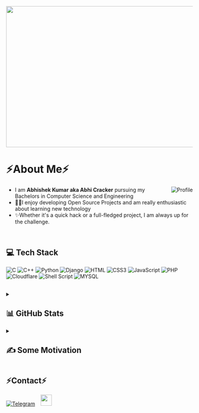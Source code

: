 <div align="center">
  <img src="https://i.imgur.com/R0ae7rE.gif?maxwidth=760&fidelity=grand" width="1842.1" height="380">
</div>

# ⚡About Me⚡
<a href="https://AbhiCracker.com" target="_blank"><img ALIGN="RIGHT" src="https://images.weserv.nl/?url=avatars.githubusercontent.com/u/98258595?v=4&h=200&w=200&fit=cover&mask=circle&maxage=7d" alt="Profile" />
</a>
  
- I am **Abhishek Kumar aka Abhi Cracker** pursuing my Bachelors in Computer Science and Engineering
- 👨‍💻I enjoy developing Open Source Projects and am really enthusiastic about learning new technology
- ✨Whether it's a quick hack or a full-fledged project, I am always up for the challenge.

<br/>

## 💻 Tech Stack
![C](	https://img.shields.io/badge/C-00599C?style=for-the-badge&logo=c&logoColor=white) ![C++](https://img.shields.io/badge/C%2B%2B-00599C?style=for-the-badge&logo=c%2B%2B&logoColor=white) ![Python](https://img.shields.io/badge/Python-14354C?style=for-the-badge&logo=python&logoColor=white) ![Django](https://img.shields.io/badge/Django-092E20?style=for-the-badge&logo=django&logoColor=white) ![HTML](https://img.shields.io/badge/HTML5-E34F26?style=for-the-badge&logo=html5&logoColor=white) ![CSS3](https://img.shields.io/badge/CSS3-1572B6?style=for-the-badge&logo=css3&logoColor=white) ![JavaScript](https://img.shields.io/badge/JavaScript-F7DF1E?style=for-the-badge&logo=JavaScript&logoColor=white)
![PHP](https://img.shields.io/badge/PHP-777BB4?style=for-the-badge&logo=php&logoColor=white) ![Cloudflare](https://img.shields.io/badge/Cloudflare-F38020?style=for-the-badge&logo=Cloudflare&logoColor=white) ![Shell Script](https://img.shields.io/badge/Shell_Script-121011?style=for-the-badge&logo=gnu-bash&logoColor=white) ![MYSQL](https://img.shields.io/badge/MySQL-00000F?style=for-the-badge&logo=mysql&logoColor=white) 

<br/>

<details markdown="1"> 
<summary>

## 📊 GitHub Stats
</summary>

![](https://github-readme-stats.vercel.app/api?username=AbhiCrackerOfficial&theme=calm&hide_border=false&include_all_commits=false&count_private=false)<br/>
![](https://github-readme-streak-stats.herokuapp.com/?user=AbhiCrackerOfficial&theme=calm&hide_border=false)<br/>
![](https://github-readme-stats.vercel.app/api/top-langs/?username=AbhiCrackerOfficial&theme=calm&hide_border=false&include_all_commits=false&count_private=false&layout=compact)
<br/>
</details>
<details markdown="1"> 
<summary>

## ✍️ Some Motivation
</summary>

![](https://quotes-github-readme.vercel.app/api?type=horizontal&theme=radical)
<br/>
</details>

## ⚡Contact⚡

[![Telegram](https://img.shields.io/badge/Telegram-2CA5E0?style=for-the-badge&logo=telegram&logoColor=white)](https://t.me/AbhiCracker001)&nbsp;&nbsp;&nbsp;&nbsp;<a href="mailto:contact@abhishekkumar001.dev"><img height="30" src="https://cdn-icons-png.flaticon.com/512/5968/5968534.png"></a>
